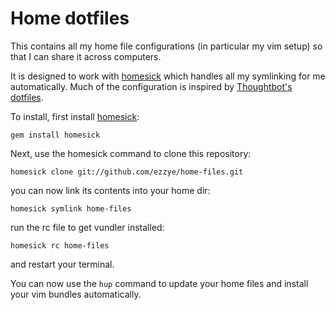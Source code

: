 # Home dotfiles

This contains all my home file configurations (in particular my vim setup) so that I can share it across computers.

It is designed to work with [homesick](https://github.com/technicalpickles/homesick) which handles all my symlinking for me automatically. Much of the configuration is inspired by [Thoughtbot's dotfiles](https://github.com/thoughtbot/dotfiles).

To install, first install [homesick](https://github.com/technicalpickles/homesick):

    gem install homesick

Next, use the homesick command to clone this repository:

    homesick clone git://github.com/ezzye/home-files.git

you can now link its contents into your home dir:

    homesick symlink home-files

run the rc file to get vundler installed:

    homesick rc home-files

and restart your terminal.

You can now use the `hup` command to update your home files and install your vim bundles automatically.
